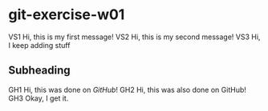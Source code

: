 # git-exercise-w01

VS1 Hi, this is my first message!
VS2 Hi, this is my second message!
VS3 Hi, I keep adding stuff

## Subheading
GH1 Hi, this was done on *GitHub*!
GH2 Hi, this was also done on GitHub!
GH3 Okay, I get it.
